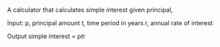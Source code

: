 A calculator that calculates simple interest given principal,

Input:
  p, principal amount
  t, time period in years
  r, annual rate of interest

Output
  simple interest = p*t*r
